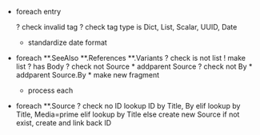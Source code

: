 
* foreach entry

    ? check invalid tag
    ? check tag type is Dict, List, Scalar, UUID, Date
    * standardize date format



* foreach **.SeeAlso **.References **.Variants 
    ? check is not list
        ! make list
    ? has Body
        ? check not Source
            * addparent Source
        ? check not By
            * addparent Source.By
        * make new fragment
    
        
    * process each 

* foreach **.Source
    ? check no ID
        lookup ID by Title, By
        elif lookup by Title, Media=prime
        elif lookup by Title
        else create new Source
   if not exist, create and link back ID 
